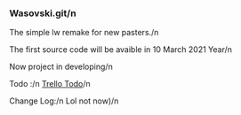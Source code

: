 ### Wasovski.git/n
The simple lw remake for new pasters./n

The first source code will be avaible in 10 March 2021 Year/n

Now project in developing/n

Todo :/n
[Trello Todo](https://trello.com/b/0WHSo9bJ/wasovskigit)/n

Change Log:/n
Lol not now)/n
